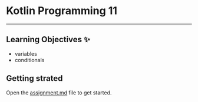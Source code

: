 # Kotlin Programming 11
---
## Learning Objectives ✨
- variables
- conditionals

## Getting strated 
Open the [assignment.md](assignment.md) file to get started.
